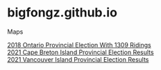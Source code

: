 # bigfongz.github.io


Maps

<a href="Ontario 1309 Ridings 2018/index.html">2018 Ontario Provincial Election With 1309 Ridings</a>
<br>
<a href="2021 Cape Breton Island Provincial Election/index.html">2021 Cape Breton Island Provincial Election Results</a>
<br>
<a href="2021 Vancouver Island Provincial Election/index.html">2021 Vancouver Island Provincial Election Results</a>
<br>
